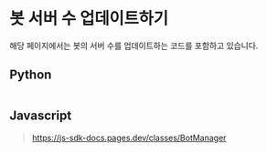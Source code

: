 # 봇 서버 수 업데이트하기

해당 페이지에서는 봇의 서버 수를 업데이트하는 코드를 포함하고 있습니다.

## Python

```py

```


## Javascript

> https://js-sdk-docs.pages.dev/classes/BotManager

```js
```
